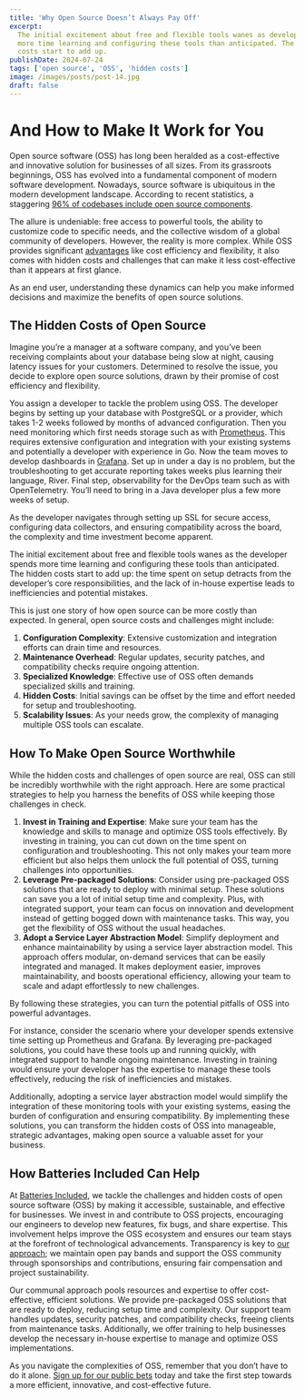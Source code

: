 ```yaml
---
title: 'Why Open Source Doesn’t Always Pay Off'
excerpt:
  The initial excitement about free and flexible tools wanes as developers spend
  more time learning and configuring these tools than anticipated. The hidden
  costs start to add up.
publishDate: 2024-07-24
tags: ['open source', 'OSS', 'hidden costs']
image: /images/posts/post-14.jpg
draft: false
---
```


# And How to Make It Work for You

Open source software (OSS) has long been heralded as a cost-effective and
innovative solution for businesses of all sizes. From its grassroots beginnings,
OSS has evolved into a fundamental component of modern software development.
Nowadays, source software is ubiquitous in the modern development landscape.
According to recent statistics, a staggering
[96% of codebases include open source components](https://thecoderegistry.com/understanding-software-licenses-a-critical-component-of-business-risk-management/#:~:text=In%20two%20separate%20studies%20by,licenses%20with%20a%20known%20vulnerability.).

The allure is undeniable: free access to powerful tools, the ability to
customize code to specific needs, and the collective wisdom of a global
community of developers. However, the reality is more complex. While OSS
provides significant
[advantages](https://www.batteriesincl.com/posts/open-source-platform) like cost
efficiency and flexibility, it also comes with hidden costs and challenges that
can make it less cost-effective than it appears at first glance.

As an end user, understanding these dynamics can help you make informed
decisions and maximize the benefits of open source solutions.

## The Hidden Costs of Open Source

Imagine you’re a manager at a software company, and you’ve been receiving
complaints about your database being slow at night, causing latency issues for
your customers. Determined to resolve the issue, you decide to explore open
source solutions, drawn by their promise of cost efficiency and flexibility.

You assign a developer to tackle the problem using OSS. The developer begins by
setting up your database with PostgreSQL or a provider, which takes 1-2 weeks
followed by months of advanced configuration. Then you need monitoring which
first needs storage such as with [Prometheus](https://prometheus.io/). This
requires extensive configuration and integration with your existing systems and
potentially a developer with experience in Go. Now the team moves to develop
dashboards in [Grafana](https://grafana.com/). Set up in under a day is no
problem, but the troubleshooting to get accurate reporting takes weeks plus
learning their language, River. Final step, observability for the DevOps team
such as with OpenTelemetry. You’ll need to bring in a Java developer plus a few
more weeks of setup.

As the developer navigates through setting up SSL for secure access, configuring
data collectors, and ensuring compatibility across the board, the complexity and
time investment become apparent.

The initial excitement about free and flexible tools wanes as the developer
spends more time learning and configuring these tools than anticipated. The
hidden costs start to add up: the time spent on setup detracts from the
developer’s core responsibilities, and the lack of in-house expertise leads to
inefficiencies and potential mistakes.

This is just one story of how open source can be more costly than expected. In
general, open source costs and challenges might include:

1. **Configuration Complexity**: Extensive customization and integration efforts
   can drain time and resources.
2. **Maintenance Overhead**: Regular updates, security patches, and
   compatibility checks require ongoing attention.
3. **Specialized Knowledge**: Effective use of OSS often demands specialized
   skills and training.
4. **Hidden Costs**: Initial savings can be offset by the time and effort needed
   for setup and troubleshooting.
5. **Scalability Issues**: As your needs grow, the complexity of managing
   multiple OSS tools can escalate.

## How To Make Open Source Worthwhile

While the hidden costs and challenges of open source are real, OSS can still be
incredibly worthwhile with the right approach. Here are some practical
strategies to help you harness the benefits of OSS while keeping those
challenges in check.

1. **Invest in Training and Expertise**: Make sure your team has the knowledge
   and skills to manage and optimize OSS tools effectively. By investing in
   training, you can cut down on the time spent on configuration and
   troubleshooting. This not only makes your team more efficient but also helps
   them unlock the full potential of OSS, turning challenges into opportunities.
2. **Leverage Pre-packaged Solutions**: Consider using pre-packaged OSS
   solutions that are ready to deploy with minimal setup. These solutions can
   save you a lot of initial setup time and complexity. Plus, with integrated
   support, your team can focus on innovation and development instead of getting
   bogged down with maintenance tasks. This way, you get the flexibility of OSS
   without the usual headaches.
3. **Adopt a Service Layer Abstraction Model**: Simplify deployment and enhance
   maintainability by using a service layer abstraction model. This approach
   offers modular, on-demand services that can be easily integrated and managed.
   It makes deployment easier, improves maintainability, and boosts operational
   efficiency, allowing your team to scale and adapt effortlessly to new
   challenges.

By following these strategies, you can turn the potential pitfalls of OSS into
powerful advantages.

For instance, consider the scenario where your developer spends extensive time
setting up Prometheus and Grafana. By leveraging pre-packaged solutions, you
could have these tools up and running quickly, with integrated support to handle
ongoing maintenance. Investing in training would ensure your developer has the
expertise to manage these tools effectively, reducing the risk of inefficiencies
and mistakes.

Additionally, adopting a service layer abstraction model would simplify the
integration of these monitoring tools with your existing systems, easing the
burden of configuration and ensuring compatibility. By implementing these
solutions, you can transform the hidden costs of OSS into manageable, strategic
advantages, making open source a valuable asset for your business.

## How Batteries Included Can Help

At [Batteries Included](https://www.batteriesincl.com/), we tackle the
challenges and hidden costs of open source software (OSS) by making it
accessible, sustainable, and effective for businesses. We invest in and
contribute to OSS projects, encouraging our engineers to develop new features,
fix bugs, and share expertise. This involvement helps improve the OSS ecosystem
and ensures our team stays at the forefront of technological advancements.
Transparency is key to
[our approach](https://www.batteriesincl.com/posts/vision); we maintain open pay
bands and support the OSS community through sponsorships and contributions,
ensuring fair compensation and project sustainability.

Our communal approach pools resources and expertise to offer cost-effective,
efficient solutions. We provide pre-packaged OSS solutions that are ready to
deploy, reducing setup time and complexity. Our support team handles updates,
security patches, and compatibility checks, freeing clients from maintenance
tasks. Additionally, we offer training to help businesses develop the necessary
in-house expertise to manage and optimize OSS implementations.

As you navigate the complexities of OSS, remember that you don’t have to do it
alone.
[Sign up for our public bets](https://home-base.battery-traditional.webapp.13-59-225-158.batrsinc.co/signup)
today and take the first step towards a more efficient, innovative, and
cost-effective future.
